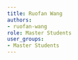 ```yaml
---
title: Ruofan Wang
authors:
- ruofan-wang
role: Master Students
user_groups:
- Master Students
---
```

